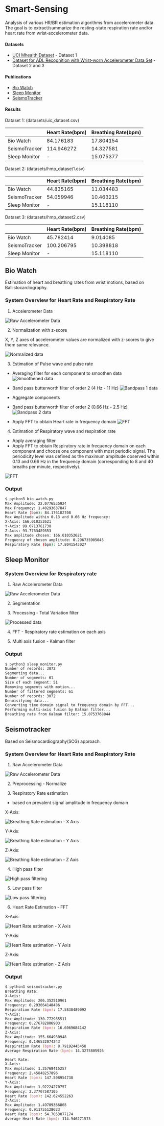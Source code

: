 # Smart-Sensing

Analysis of various HR/BR estimation algorithms from accelerometer data. The goal is to extract/summarize the resting-state respiration rate and/or heart rate from wrist-accelerometer data. 

#### Datasets
* [UCI Mhealth Dataset](https://archive.ics.uci.edu/ml/datasets/MHEALTH+Dataset) - Dataset 1
* [Dataset for ADL Recognition with Wrist-worn Accelerometer Data Set](https://archive.ics.uci.edu/ml/datasets/Dataset+for+ADL+Recognition+with+Wrist-worn+Accelerometer) - Dataset 2 and 3

#### Publications
* [Bio Watch](https://ieeexplore.ieee.org/abstract/document/7349394)
* [Sleep Monitor](http://mcn.cse.psu.edu/paper/xiaosun/ubicomp-xiao17.pdf)
* [SeismoTracker](https://dl.acm.org/citation.cfm?id=2892279)

#### Results

Dataset 1: (datasets/uic_dataset.csv)

|               | Heart Rate(bpm) | Breathing Rate(bpm) |
|---------------|-----------------|---------------------|
| Bio Watch     | 84.176183       | 17.804154           |
| SeismoTracker | 114.946272      | 14.327581           |
| Sleep Monitor | -               | 15.075377           |

Dataset 2: (datasets/hmp_dataset1.csv)

|               | Heart Rate(bpm) | Breathing Rate(bpm) |
|---------------|-----------------|---------------------|
| Bio Watch     | 44.835165       | 11.034483           |
| SeismoTracker | 54.059946       | 10.463215           |
| Sleep Monitor | -               | 15.118110           |

Dataset 3: (datasets/hmp_dataset2.csv)

|               | Heart Rate(bpm) | Breathing Rate(bpm) |
|---------------|-----------------|---------------------|
| Bio Watch     | 45.782414       | 9.014085            |
| SeismoTracker | 100.206795      | 10.398818           |
| Sleep Monitor | -               | 15.118110           |

## Bio Watch

Estimation of heart and breathing rates from wrist motions, based on Ballistocardiography.

### System Overview for Heart Rate and Respiratory Rate

1. Accelerometer Data

![Raw Accelerometer Data](plots/bio_watch/raw_ax.png)

2. Normalization with z-score

X, Y, Z axes of accelerometer values are normalized with z-scores to give them same relevance. 

![Normalized data](plots/bio_watch/normalized.png)

3. Estimation of Pulse wave and pulse rate

* Averaging filter for each component to smoothen data
![Smoothened data](plots/bio_watch/smoothened_ax.png)

* Band pass butterworth filter of order 2 (4 Hz - 11 Hz)
![Bandpass 1 data](plots/bio_watch/bandpass1_ax.png)

* Aggregate components
* Band pass butterworth filter of order 2 (0.66 Hz - 2.5 Hz)
![Bandpass 2 data](plots/bio_watch/bandpass2_ax.png)

* Apply FFT to obtain Heart rate in frequency domain
![FFT](plots/bio_watch/hr_fft.png)

4. Estimation of Respiratory wave and respiration rate

* Apply averaging filter
* Apply FFT to obtain Respiratory rate in frequency domain on each component and choose one component with most periodic signal. The  periodicity  level  was  defined as the maximum amplitude observed within 0.13 and 0.66 Hz in the frequency domain (corresponding  to 8 and 40 breaths per minute, respectively). 

![FFT](plots/bio_watch/br_fft_xaxis.png)

### Output

```sh
$ python3 bio_watch.py
Max Amplitude: 22.0776535924
Max Frequency: 1.40293637847
Heart Rate (bpm): 84.176182708
Max Amplitude within 0.13 and 0.66 Hz frequency:
X-Axis: 166.010352621
Y-Axis: 99.0713761738
Z-Axis: 93.7763489353
Max amplitude chosen: 166.010352621
Frequency of chosen amplitude: 0.296735905045
Respiratory Rate (bpm): 17.8041543027
```

## Sleep Monitor

### System Overview for Respiratory rate

1. Raw Accelerometer Data

![Raw Accelerometer Data](plots/sleep_monitor/raw_ax.png)

2. Segmentation

3. Processing - Total Variation filter

![Processed data](plots/sleep_monitor/processed_data.png)

4. FFT - Respiratory rate estimation on each axis

5. Multi axis fusion - Kalman filter

### Output

```sh
$ python3 sleep_monitor.py
Number of records: 3072
Segmenting data...
Number of segments: 61
Size of each segment: 51
Removing segments with motion...
Number of filtered segments: 61
Number of records: 3072
Denoisifying data...
Converting time domain signal to frequency domain by FFT...
Performing multi-axis fusion by Kalman filter...
Breathing rate from Kalman filter: 15.0753768844
```

## Seismotracker

Based on Seismocardiography(SCG) approach.

### System Overview for Heart Rate and Respiratory Rate

1. Raw Accelerometer Data

![Raw Accelerometer Data](plots/seismotracker/raw_ax.png)

2. Preprocessing - Normalize

3. Respiratory Rate estimation
- based on prevalent signal amplitude in frequency domain

X-Axis:

![Breathing Rate estimation - X Axis](plots/seismotracker/br_fft_xaxis.png)

Y-Axis:

![Breathing Rate estimation - Y Axis](plots/seismotracker/br_fft_yaxis.png)

Z-Axis:

![Breathing Rate estimation - Z Axis](plots/seismotracker/br_fft_zaxis.png)

4. High pass filter

![High pass filtering](plots/seismotracker/hr_highpass_filtering.png)


5. Low pass filter

![Low pass filtering](plots/seismotracker/hr_lowpass_filtering.png)

6. Heart Rate Estimation - FFT

X-Axis:

![Heart Rate estimation - X Axis](plots/seismotracker/hr_fft_xaxis.png)

Y-Axis:

![Heart Rate estimation - Y Axis](plots/seismotracker/hr_fft_yaxis.png)

Z-Axis:

![Heart Rate estimation - Z Axis](plots/seismotracker/hr_fft_zaxis.png)

### Output

```zsh
$ python3 seismotracker.py
Breathing Rate:
X-Axis:
Max Amplitude: 206.352510961
Frequency: 0.293064148486
Respiration Rate (bpm): 17.5838489092
Y-Axis:
Max Amplitude: 130.772935511
Frequency: 0.276782806903
Respiration Rate (bpm): 16.6069684142
Z-Axis:
Max Amplitude: 155.664930948
Frequency: 0.146532074243
Respiration Rate (bpm): 8.79192445458
Average Respiration Rate (bpm): 14.3275805926

Heart Rate:
X-Axis:
Max Amplitude: 1.35768415257
Frequency: 2.45848257896
Heart Rate (bpm): 147.508954738
Y-Axis:
Max Amplitude: 1.92224270757
Frequency: 2.37707587105
Heart Rate (bpm): 142.624552263
Z-Axis:
Max Amplitude: 1.49709366808
Frequency: 0.911755128623
Heart Rate (bpm): 54.7053077174
Average Heart Rate (bpm): 114.946271573

```